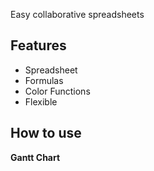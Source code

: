 Easy collaborative spreadsheets

## Features
- Spreadsheet
- Formulas
- Color Functions
- Flexible

## How to use
**Gantt Chart**
